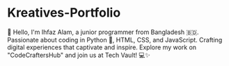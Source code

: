 # Kreatives-Portfolio
👋 Hello, I'm Ihfaz Alam, a junior programmer from Bangladesh 🇧🇩. Passionate about coding in Python 🐍, HTML, CSS, and JavaScript. Crafting digital experiences that captivate and inspire. Explore my work on "CodeCraftersHub" and join us at Tech Vault! 💻✨
